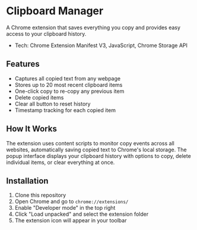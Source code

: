 # Clipboard Manager

A Chrome extension that saves everything you copy and provides easy access to your clipboard history.

- Tech: Chrome Extension Manifest V3, JavaScript, Chrome Storage API

## Features

- Captures all copied text from any webpage
- Stores up to 20 most recent clipboard items
- One-click copy to re-copy any previous item
- Delete copied items
- Clear all button to reset history
- Timestamp tracking for each copied item

## How It Works

The extension uses content scripts to monitor copy events across all websites, automatically saving copied text to Chrome's local storage. The popup interface displays your clipboard history with options to copy, delete individual items, or clear everything at once.

## Installation

1. Clone this repository
2. Open Chrome and go to `chrome://extensions/`
3. Enable "Developer mode" in the top right
4. Click "Load unpacked" and select the extension folder
5. The extension icon will appear in your toolbar
